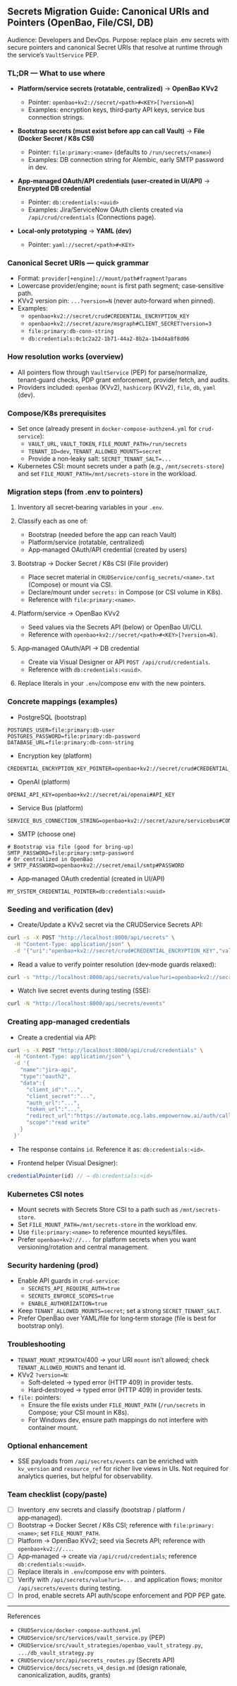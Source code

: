 ## Secrets Migration Guide: Canonical URIs and Pointers (OpenBao, File/CSI, DB)

Audience: Developers and DevOps. Purpose: replace plain .env secrets with secure pointers and canonical Secret URIs that resolve at runtime through the service’s `VaultService` PEP.

### TL;DR — What to use where

- **Platform/service secrets (rotatable, centralized)** → **OpenBao KVv2**
  - Pointer: `openbao+kv2://secret/<path>#<KEY>[?version=N]`
  - Examples: encryption keys, third‑party API keys, service bus connection strings.

- **Bootstrap secrets (must exist before app can call Vault)** → **File (Docker Secret / K8s CSI)**
  - Pointer: `file:primary:<name>` (defaults to `/run/secrets/<name>`)
  - Examples: DB connection string for Alembic, early SMTP password in dev.

- **App‑managed OAuth/API credentials (user‑created in UI/API)** → **Encrypted DB credential**
  - Pointer: `db:credentials:<uuid>`
  - Examples: Jira/ServiceNow OAuth clients created via `/api/crud/credentials` (Connections page).

- **Local‑only prototyping** → **YAML (dev)**
  - Pointer: `yaml://secret/<path>#<KEY>`

### Canonical Secret URIs — quick grammar

- Format: `provider[+engine]://mount/path#fragment?params`
- Lowercase provider/engine; `mount` is first path segment; case‑sensitive path.
- KVv2 version pin: `...?version=N` (never auto‑forward when pinned).
- Examples:
  - `openbao+kv2://secret/crud#CREDENTIAL_ENCRYPTION_KEY`
  - `openbao+kv2://secret/azure/msgraph#CLIENT_SECRET?version=3`
  - `file:primary:db-conn-string`
  - `db:credentials:0c1c2a22-1b71-44a2-8b2a-1b4d4a8f8d06`

### How resolution works (overview)

- All pointers flow through `VaultService` (PEP) for parse/normalize, tenant‑guard checks, PDP grant enforcement, provider fetch, and audits.
- Providers included: `openbao` (KVv2), `hashicorp` (KVv2), `file`, `db`, `yaml` (dev).

### Compose/K8s prerequisites

- Set once (already present in `docker-compose-authzen4.yml` for `crud-service`):
  - `VAULT_URL`, `VAULT_TOKEN`, `FILE_MOUNT_PATH=/run/secrets`
  - `TENANT_ID=dev`, `TENANT_ALLOWED_MOUNTS=secret`
  - Provide a non‑leaky salt: `SECRET_TENANT_SALT=...`
- Kubernetes CSI: mount secrets under a path (e.g., `/mnt/secrets-store`) and set `FILE_MOUNT_PATH=/mnt/secrets-store` in the workload.

### Migration steps (from .env to pointers)

1) Inventory all secret‑bearing variables in your `.env`.

2) Classify each as one of:
   - Bootstrap (needed before the app can reach Vault)
   - Platform/service (rotatable, centralized)
   - App‑managed OAuth/API credential (created by users)

3) Bootstrap → Docker Secret / K8s CSI (File provider)
   - Place secret material in `CRUDService/config_secrets/<name>.txt` (Compose) or mount via CSI.
   - Declare/mount under `secrets:` in Compose (or CSI volume in K8s).
   - Reference with `file:primary:<name>`.

4) Platform/service → OpenBao KVv2
   - Seed values via the Secrets API (below) or OpenBao UI/CLI.
   - Reference with `openbao+kv2://secret/<path>#<KEY>[?version=N]`.

5) App‑managed OAuth/API → DB credential
   - Create via Visual Designer or API `POST /api/crud/credentials`.
   - Reference with `db:credentials:<uuid>`.

6) Replace literals in your `.env`/compose env with the new pointers.

### Concrete mappings (examples)

- PostgreSQL (bootstrap)
```env
POSTGRES_USER=file:primary:db-user
POSTGRES_PASSWORD=file:primary:db-password
DATABASE_URL=file:primary:db-conn-string
```

- Encryption key (platform)
```env
CREDENTIAL_ENCRYPTION_KEY_POINTER=openbao+kv2://secret/crud#CREDENTIAL_ENCRYPTION_KEY
```

- OpenAI (platform)
```env
OPENAI_API_KEY=openbao+kv2://secret/ai/openai#API_KEY
```

- Service Bus (platform)
```env
SERVICE_BUS_CONNECTION_STRING=openbao+kv2://secret/azure/servicebus#CONNECTION_STRING
```

- SMTP (choose one)
```env
# Bootstrap via file (good for bring‑up)
SMTP_PASSWORD=file:primary:smtp-password
# Or centralized in OpenBao
# SMTP_PASSWORD=openbao+kv2://secret/email/smtp#PASSWORD
```

- App‑managed OAuth credential (created in UI/API)
```env
MY_SYSTEM_CREDENTIAL_POINTER=db:credentials:<uuid>
```

### Seeding and verification (dev)

- Create/Update a KVv2 secret via the CRUDService Secrets API:
```bash
curl -s -X POST "http://localhost:8000/api/secrets" \
  -H "Content-Type: application/json" \
  -d '{"uri":"openbao+kv2://secret/crud#CREDENTIAL_ENCRYPTION_KEY","value":"<base64-or-random>"}'
```

- Read a value to verify pointer resolution (dev‑mode guards relaxed):
```bash
curl -s "http://localhost:8000/api/secrets/value?uri=openbao+kv2://secret/crud#CREDENTIAL_ENCRYPTION_KEY"
```

- Watch live secret events during testing (SSE):
```bash
curl -N "http://localhost:8000/api/secrets/events"
```

### Creating app‑managed credentials

- Create a credential via API:
```bash
curl -s -X POST "http://localhost:8000/api/crud/credentials" \
  -H "Content-Type: application/json" \
  -d '{
    "name":"jira-api",
    "type":"oauth2",
    "data":{
      "client_id":"...",
      "client_secret":"...",
      "auth_url":"...",
      "token_url":"...",
      "redirect_url":"https://automate.ocg.labs.empowernow.ai/auth/callback",
      "scope":"read write"
    }
  }'
```
- The response contains `id`. Reference it as: `db:credentials:<id>`.

- Frontend helper (Visual Designer):
```ts
credentialPointer(id) // → db:credentials:<id>
```

### Kubernetes CSI notes

- Mount secrets with Secrets Store CSI to a path such as `/mnt/secrets-store`.
- Set `FILE_MOUNT_PATH=/mnt/secrets-store` in the workload env.
- Use `file:primary:<name>` to reference mounted keys/files.
- Prefer `openbao+kv2://...` for platform secrets when you want versioning/rotation and central management.

### Security hardening (prod)

- Enable API guards in `crud-service`:
  - `SECRETS_API_REQUIRE_AUTH=true`
  - `SECRETS_ENFORCE_SCOPES=true`
  - `ENABLE_AUTHORIZATION=true`
- Keep `TENANT_ALLOWED_MOUNTS=secret`; set a strong `SECRET_TENANT_SALT`.
- Prefer OpenBao over YAML/file for long‑term storage (file is best for bootstrap only).

### Troubleshooting

- `TENANT_MOUNT_MISMATCH`/400 → your URI `mount` isn’t allowed; check `TENANT_ALLOWED_MOUNTS` and tenant id.
- KVv2 `?version=N`:
  - Soft‑deleted → typed error (HTTP 409) in provider tests.
  - Hard‑destroyed → typed error (HTTP 409) in provider tests.
- `file:` pointers:
  - Ensure the file exists under `FILE_MOUNT_PATH` (`/run/secrets` in Compose; your CSI mount in K8s).
  - For Windows dev, ensure path mappings do not interfere with container mount.

### Optional enhancement

- SSE payloads from `/api/secrets/events` can be enriched with `kv_version` and `resource_ref` for richer live views in UIs. Not required for analytics queries, but helpful for observability.

### Team checklist (copy/paste)

- [ ] Inventory .env secrets and classify (bootstrap / platform / app‑managed).
- [ ] Bootstrap → Docker Secret / K8s CSI; reference with `file:primary:<name>`; set `FILE_MOUNT_PATH`.
- [ ] Platform → OpenBao KVv2; seed via Secrets API; reference with `openbao+kv2://...`.
- [ ] App‑managed → create via `/api/crud/credentials`; reference `db:credentials:<uuid>`.
- [ ] Replace literals in `.env`/compose env with pointers.
- [ ] Verify with `/api/secrets/value?uri=...` and application flows; monitor `/api/secrets/events` during testing.
- [ ] In prod, enable secrets API auth/scope enforcement and PDP PEP gate.

---

References
- `CRUDService/docker-compose-authzen4.yml`
- `CRUDService/src/services/vault_service.py` (PEP)
- `CRUDService/src/vault_strategies/openbao_vault_strategy.py`, `.../db_vault_strategy.py`
- `CRUDService/src/api/secrets_routes.py` (Secrets API)
- `CRUDService/docs/secrets_v4_design.md` (design rationale, canonicalization, audits, grants)


